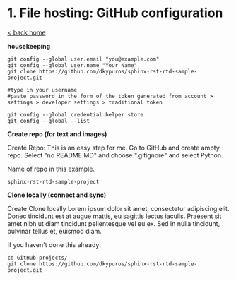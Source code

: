 # 1. File hosting: GitHub configuration

[< back home](README.md)

**housekeeping**

```
git config --global user.email "you@example.com"
git config --global user.name "Your Name"
git clone https://github.com/dkypuros/sphinx-rst-rtd-sample-project.git

#type in your username
#paste password in the form of the token generated from account > settings > developer settings > traditional token

git config --global credential.helper store
git config --global --list
```

**Create repo (for text and images)**

Create Repo: 
This is an easy step for me. Go to GitHub and create ampty repo. Select "no README.MD" and choose ".gitignore" and select Python.

Name of repo in this example.
```
sphinx-rst-rtd-sample-project
```

**Clone locally (connect and sync)**

Create Clone locally
Lorem ipsum dolor sit amet, consectetur adipiscing elit. Donec tincidunt est at augue mattis, eu sagittis lectus iaculis. Praesent sit amet nibh ut diam tincidunt pellentesque vel eu ex. Sed in nulla tincidunt, pulvinar tellus et, euismod diam.

If you haven't done this already:
```
cd GitHub-projects/
git clone https://github.com/dkypuros/sphinx-rst-rtd-sample-project.git
```
